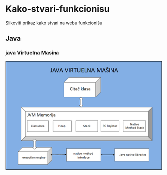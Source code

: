 # Kako-stvari-funkcionisu
Slikoviti prikaz kako stvari na webu funkcionišu

## Java
### java Virtuelna Masina
![Java VM](https://raw.githubusercontent.com/stefanpejcic/Kako-stvari-funkcionisu/master/Java/java-vm.png)